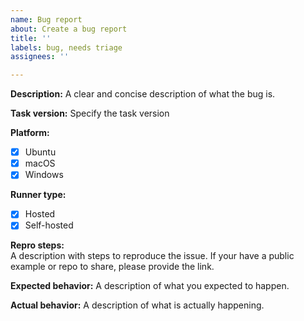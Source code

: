 ```yaml
---
name: Bug report
about: Create a bug report
title: ''
labels: bug, needs triage
assignees: ''

---
```


**Description:**
A clear and concise description of what the bug is.

**Task version:**
Specify the task version

**Platform:**
- [x] Ubuntu
- [x] macOS
- [x] Windows

**Runner type:**
- [x] Hosted
- [x] Self-hosted

**Repro steps:**  
A description with steps to reproduce the issue. If your have a public example or repo to share, please provide the link.

**Expected behavior:**
A description of what you expected to happen.

**Actual behavior:**
A description of what is actually happening.
